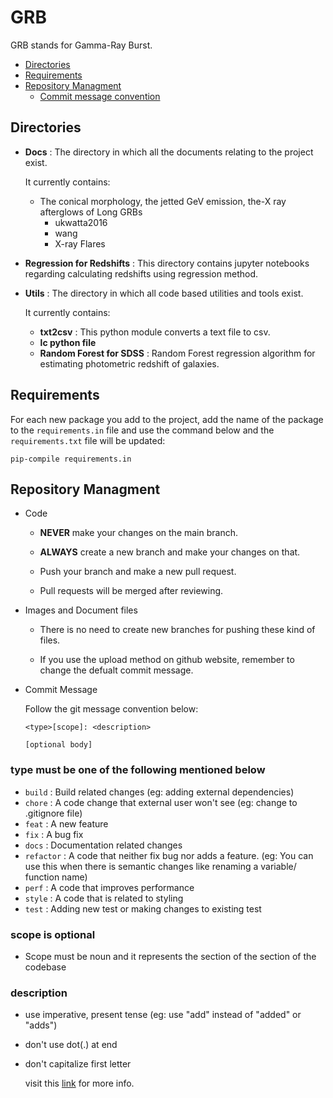 # **GRB**

GRB stands for Gamma-Ray Burst.

* [Directories](https://github.com/Perun21/GRB#directories)
* [Requirements](https://github.com/Perun21/GRB#requirements)
* [Repository Managment](https://github.com/Perun21/GRB#repository-managment)
  * [Commit message convention](https://github.com/Perun21/GRB#type-must-be-one-of-the-following-mentioned-below)

## **Directories**

* **Docs** : The directory in which all the documents relating to the project exist.

    It currently contains:
  * The conical morphology, the jetted GeV emission, the-X ray afterglows of Long GRBs
    * ukwatta2016
    * wang
    * X-ray Flares

* **Regression for Redshifts** : This directory contains jupyter notebooks regarding calculating redshifts using regression method.

* **Utils** : The directory in which all code based utilities and tools exist.

    It currently contains:
  * **txt2csv** : This python module converts a text file to csv.
  * **lc python file**
  * **Random Forest for SDSS** : Random Forest regression algorithm for estimating photometric redshift of galaxies.

## **Requirements**

For each new package you add to the project, add the name of the package to the `requirements.in` file and use the command below and the `requirements.txt` file will be updated:

```pip-compile requirements.in```

## **Repository Managment**

* Code

  * **NEVER** make your changes on the main branch.
  * **ALWAYS**  create a new branch and make your changes on that.

  * Push your branch and make a new pull request.
  * Pull requests will be merged after reviewing.

* Images and Document files
  * There is no need to create new branches for pushing these kind of files.

  * If you use the upload method on github website, remember to change the defualt commit message.

* Commit Message

    Follow the git message convention below:

    ```text
    <type>[scope]: <description>

    [optional body]
    ```

### **type** must be one of the following mentioned below

* `build` : Build related changes (eg: adding external dependencies)
* `chore` : A code change that external user won't see (eg: change to .gitignore file)
* `feat` : A new feature
* `fix` : A bug fix
* `docs` : Documentation related changes
* `refactor` :  A code that neither fix bug nor adds a feature. (eg: You can use this when there is semantic changes like renaming a variable/ function name)
* `perf` : A code that improves performance
* `style` : A code that is related to styling
* `test` : Adding new test or making changes to existing test

### **scope** is optional

* Scope must be noun and it represents the section of the section of the codebase

### **description**

* use imperative, present tense (eg: use "add" instead of "added" or "adds")
* don't use dot(.) at end
* don't capitalize first letter

    visit this [link](https://www.conventionalcommits.org/en/v1.0.0/) for more info.
